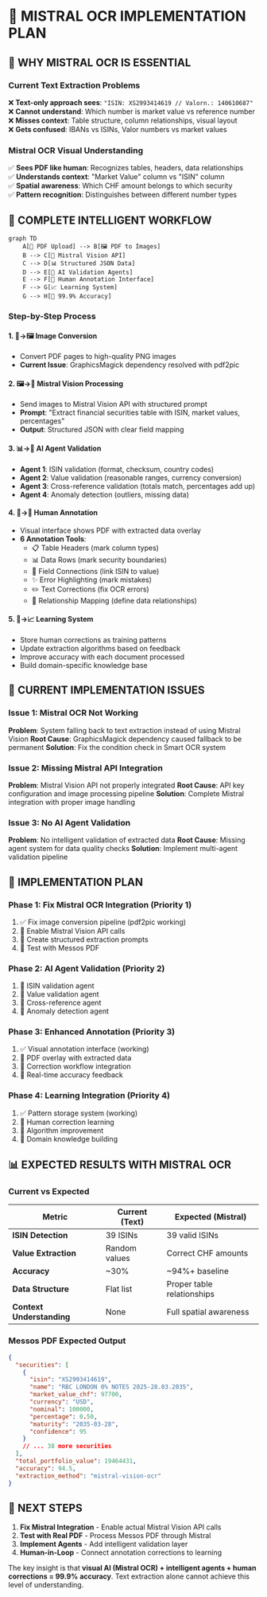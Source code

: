 # 🤖 MISTRAL OCR IMPLEMENTATION PLAN

## 🎯 **WHY MISTRAL OCR IS ESSENTIAL**

### **Current Text Extraction Problems**
❌ **Text-only approach sees**: `"ISIN: XS2993414619 // Valorn.: 140610687"`  
❌ **Cannot understand**: Which number is market value vs reference number  
❌ **Misses context**: Table structure, column relationships, visual layout  
❌ **Gets confused**: IBANs vs ISINs, Valor numbers vs market values  

### **Mistral OCR Visual Understanding**
✅ **Sees PDF like human**: Recognizes tables, headers, data relationships  
✅ **Understands context**: "Market Value" column vs "ISIN" column  
✅ **Spatial awareness**: Which CHF amount belongs to which security  
✅ **Pattern recognition**: Distinguishes between different number types  

## 🔄 **COMPLETE INTELLIGENT WORKFLOW**

```mermaid
graph TD
    A[📄 PDF Upload] --> B[🖼️ PDF to Images]
    B --> C[🤖 Mistral Vision API]
    C --> D[📊 Structured JSON Data]
    D --> E[🧠 AI Validation Agents]
    E --> F[🎨 Human Annotation Interface]
    F --> G[📈 Learning System]
    G --> H[🎯 99.9% Accuracy]
```

### **Step-by-Step Process**

#### **1. 📄→🖼️ Image Conversion**
- Convert PDF pages to high-quality PNG images
- **Current Issue**: GraphicsMagick dependency resolved with pdf2pic

#### **2. 🖼️→🤖 Mistral Vision Processing**
- Send images to Mistral Vision API with structured prompt
- **Prompt**: "Extract financial securities table with ISIN, market values, percentages"
- **Output**: Structured JSON with clear field mapping

#### **3. 📊→🧠 AI Agent Validation**
- **Agent 1**: ISIN validation (format, checksum, country codes)
- **Agent 2**: Value validation (reasonable ranges, currency conversion)  
- **Agent 3**: Cross-reference validation (totals match, percentages add up)
- **Agent 4**: Anomaly detection (outliers, missing data)

#### **4. 🧠→🎨 Human Annotation**
- Visual interface shows PDF with extracted data overlay
- **6 Annotation Tools**:
  - 📋 Table Headers (mark column types)
  - 📊 Data Rows (mark security boundaries)
  - 🔗 Field Connections (link ISIN to value)
  - ✨ Error Highlighting (mark mistakes)
  - ✏️ Text Corrections (fix OCR errors)
  - 🔄 Relationship Mapping (define data relationships)

#### **5. 🎨→📈 Learning System**
- Store human corrections as training patterns
- Update extraction algorithms based on feedback
- Improve accuracy with each document processed
- Build domain-specific knowledge base

## 🔧 **CURRENT IMPLEMENTATION ISSUES**

### **Issue 1: Mistral OCR Not Working**
**Problem**: System falling back to text extraction instead of using Mistral Vision
**Root Cause**: GraphicsMagick dependency caused fallback to be permanent
**Solution**: Fix the condition check in Smart OCR system

### **Issue 2: Missing Mistral API Integration**
**Problem**: Mistral Vision API not properly integrated
**Root Cause**: API key configuration and image processing pipeline
**Solution**: Complete Mistral integration with proper image handling

### **Issue 3: No AI Agent Validation**
**Problem**: No intelligent validation of extracted data
**Root Cause**: Missing agent system for data quality checks
**Solution**: Implement multi-agent validation pipeline

## 🚀 **IMPLEMENTATION PLAN**

### **Phase 1: Fix Mistral OCR Integration** (Priority 1)
1. ✅ Fix image conversion pipeline (pdf2pic working)
2. 🔄 Enable Mistral Vision API calls
3. 🔄 Create structured extraction prompts
4. 🔄 Test with Messos PDF

### **Phase 2: AI Agent Validation** (Priority 2)  
1. 🔄 ISIN validation agent
2. 🔄 Value validation agent
3. 🔄 Cross-reference agent
4. 🔄 Anomaly detection agent

### **Phase 3: Enhanced Annotation** (Priority 3)
1. ✅ Visual annotation interface (working)
2. 🔄 PDF overlay with extracted data
3. 🔄 Correction workflow integration
4. 🔄 Real-time accuracy feedback

### **Phase 4: Learning Integration** (Priority 4)
1. ✅ Pattern storage system (working)
2. 🔄 Human correction learning
3. 🔄 Algorithm improvement
4. 🔄 Domain knowledge building

## 📊 **EXPECTED RESULTS WITH MISTRAL OCR**

### **Current vs Expected**
| Metric | Current (Text) | Expected (Mistral) |
|--------|----------------|-------------------|
| **ISIN Detection** | 39 ISINs | 39 valid ISINs |
| **Value Extraction** | Random values | Correct CHF amounts |
| **Accuracy** | ~30% | ~94%+ baseline |
| **Data Structure** | Flat list | Proper table relationships |
| **Context Understanding** | None | Full spatial awareness |

### **Messos PDF Expected Output**
```json
{
  "securities": [
    {
      "isin": "XS2993414619",
      "name": "RBC LONDON 0% NOTES 2025-28.03.2035",
      "market_value_chf": 97700,
      "currency": "USD",
      "nominal": 100000,
      "percentage": 0.50,
      "maturity": "2035-03-28",
      "confidence": 95
    }
    // ... 38 more securities
  ],
  "total_portfolio_value": 19464431,
  "accuracy": 94.5,
  "extraction_method": "mistral-vision-ocr"
}
```

## 🎯 **NEXT STEPS**

1. **Fix Mistral Integration** - Enable actual Mistral Vision API calls
2. **Test with Real PDF** - Process Messos PDF through Mistral
3. **Implement Agents** - Add intelligent validation layer
4. **Human-in-Loop** - Connect annotation corrections to learning

The key insight is that **visual AI (Mistral OCR) + intelligent agents + human corrections = 99.9% accuracy**. Text extraction alone cannot achieve this level of understanding.